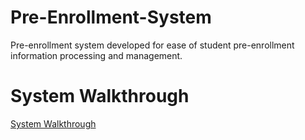 # Pre-Enrollment-System
Pre-enrollment system developed for ease of student pre-enrollment information processing and management.

# System Walkthrough
[System Walkthrough]([https://github.com/raxxcarandang/pre-enrollment-system/walkthrough/walkthrough.mkv](https://drive.google.com/file/d/117dFnvjatoKq25XO6GXB-Mk-mfdrRPCa/view?usp=drive_link))
